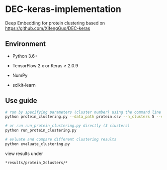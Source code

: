 # DEC-keras-implementation
Deep Embedding for protein clustering based on https://github.com/XifengGuo/DEC-keras

## Environment
- Python 3.6+ 

- TensorFlow 2.x or Keras ≥ 2.0.9
- NumPy
- scikit-learn

## Use guide
```bash
# run by specifying parameters (cluster number) using the command line
python protein_clustering.py --data_path protein.csv --n_clusters 5 --scaling_method standard --visualization

# or run run_protein_clustering.py directly (3 clusters)
python run_protein_clustering.py

# evluate and compare different clustering results
python evaluate_clustering.py
```
view results under 
```bash
*results/protein_Xclusters/*
```

